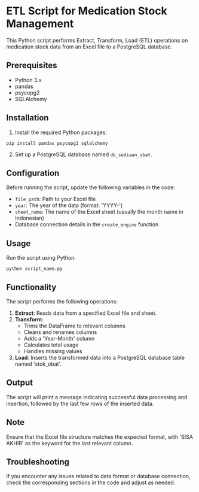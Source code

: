 # ETL Script for Medication Stock Management

This Python script performs Extract, Transform, Load (ETL) operations on medication stock data from an Excel file to a PostgreSQL database.

## Prerequisites

- Python 3.x
- pandas
- psycopg2
- SQLAlchemy

## Installation

1. Install the required Python packages:

```
pip install pandas psycopg2 sqlalchemy
```

2. Set up a PostgreSQL database named `db_sediaan_obat`.

## Configuration

Before running the script, update the following variables in the code:

- `file_path`: Path to your Excel file
- `year`: The year of the data (format: 'YYYY-')
- `sheet_name`: The name of the Excel sheet (usually the month name in Indonesian)
- Database connection details in the `create_engine` function

## Usage

Run the script using Python:

```
python script_name.py
```

## Functionality

The script performs the following operations:

1. **Extract**: Reads data from a specified Excel file and sheet.
2. **Transform**: 
   - Trims the DataFrame to relevant columns
   - Cleans and renames columns
   - Adds a 'Year-Month' column
   - Calculates total usage
   - Handles missing values
3. **Load**: Inserts the transformed data into a PostgreSQL database table named 'stok_obat'.

## Output

The script will print a message indicating successful data processing and insertion, followed by the last few rows of the inserted data.

## Note

Ensure that the Excel file structure matches the expected format, with 'SISA AKHIR' as the keyword for the last relevant column.

## Troubleshooting

If you encounter any issues related to data format or database connection, check the corresponding sections in the code and adjust as needed.
